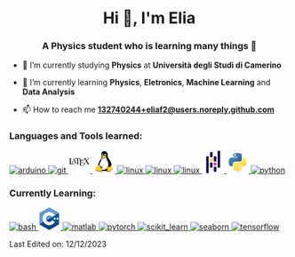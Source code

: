 <!-- ### Hi there 👋 -->

<!--
**eliaf2/eliaf2** is a ✨ _special_ ✨ repository because its `README.md` (this file) appears on your GitHub profile.

Here are some ideas to get you started:

- 🔭 I’m currently working on ...
- 🌱 I’m currently learning ...
- 👯 I’m looking to collaborate on ...
- 🤔 I’m looking for help with ...
- 💬 Ask me about ...
- 📫 How to reach me: ...
- 😄 Pronouns: ...
- ⚡ Fun fact: ...
-->

<!-- 
Copyright (C) 2023 Elia Falcioni

This file is licensed under a BSD 3-Clause.

You should have received a copy of the license along with this work. If not, see <https://opensource.org/licenses/BSD-3-Clause>.  

-->
<h1 align="center">Hi 👋, I'm Elia</h1>
<h3 align="center">A Physics student who is learning many things 🚀</h3>


- 🏫 I’m currently studying **Physics** at **Università degli Studi di Camerino**

<!-- - 🔭 I’m currently working on [Progetto](https://github.com/eliaf2/PySerialRNG) -->

- 🌱 I’m currently learning **Physics**, **Eletronics**, **Machine Learning** and **Data Analysis**

- 📫 How to reach me **132740244+eliaf2@users.noreply.github.com**


<h3 align="left">Languages and Tools learned:</h3>
<p align="left"> <a href="https://www.arduino.cc/" target="_blank" rel="noreferrer"> <img src="https://cdn.worldvectorlogo.com/logos/arduino-1.svg" alt="arduino" width="40" height="40"/> </a> 
<a href="https://git-scm.com/" target="_blank" rel="noreferrer"> <img src="https://www.vectorlogo.zone/logos/git-scm/git-scm-icon.svg" alt="git" width="40" height="40"/> </a>
<a href="https://it.wikipedia.org/wiki/LaTeX" target="_blank" rel="noreferrer"> <img src="LatexIcon.png" alt="latex" width="40" height="40"/> </a>
<a href="https://www.linux.org/" target="_blank" rel="noreferrer"> <img src="https://raw.githubusercontent.com/devicons/devicon/master/icons/linux/linux-original.svg" alt="linux" width="40" height="40"/> </a>
<a href="https://it.wikipedia.org/wiki/Markdown" target="_blank" rel="noreferrer"> <img src="https://upload.wikimedia.org/wikipedia/commons/thumb/4/48/Markdown-mark.svg/2560px-Markdown-mark.svg.png" alt="linux" width="40" height="40"/> </a>
<a href="https://matplotlib.org/" target="_blank" rel="noreferrer"> <img src="https://matplotlib.org/_static/images/documentation.svg" alt="linux" width="40" height="40"/> </a>
<a href="https://numpy.org/" target="_blank" rel="noreferrer"> <img src="https://numpy.org/images/logo.svg" alt="linux" width="40" height="40"/> </a>
<a href="https://pandas.pydata.org/" target="_blank" rel="noreferrer"> <img src="https://raw.githubusercontent.com/devicons/devicon/2ae2a900d2f041da66e950e4d48052658d850630/icons/pandas/pandas-original.svg" alt="pandas" width="40" height="40"/> </a> 
<a href="https://www.python.org" target="_blank" rel="noreferrer"> <img src="https://raw.githubusercontent.com/devicons/devicon/master/icons/python/python-original.svg" alt="python" width="40" height="40"/> </a> 
<a href="https://www.sympy.org/" target="_blank" rel="noreferrer"> <img src="https://www.sympy.org/static/images/logo.png" alt="python" width="40" height="40"/> </a> 

<h3 align="left">Currently Learning:</h3>
<p align="left"> </a> <a href="https://www.gnu.org/software/bash/" target="_blank" rel="noreferrer"> <img src="https://www.vectorlogo.zone/logos/gnu_bash/gnu_bash-icon.svg" alt="bash" width="40" height="40"/> </a> 
<a href="https://www.w3schools.com/cpp/" target="_blank" rel="noreferrer"> <img src="https://raw.githubusercontent.com/devicons/devicon/master/icons/cplusplus/cplusplus-original.svg" alt="cplusplus" width="40" height="40"/> </a>
<a href="https://www.mathworks.com/" target="_blank" rel="noreferrer"> <img src="https://upload.wikimedia.org/wikipedia/commons/2/21/Matlab_Logo.png" alt="matlab" width="40" height="40"/> </a>  
<a href="https://pytorch.org/" target="_blank" rel="noreferrer"> <img src="https://www.vectorlogo.zone/logos/pytorch/pytorch-icon.svg" alt="pytorch" width="40" height="40"/> </a> 
<a href="https://scikit-learn.org/" target="_blank" rel="noreferrer"> <img src="https://upload.wikimedia.org/wikipedia/commons/0/05/Scikit_learn_logo_small.svg" alt="scikit_learn" width="40" height="40"/> </a>
<a href="https://seaborn.pydata.org/" target="_blank" rel="noreferrer"> <img src="https://seaborn.pydata.org/_images/logo-mark-lightbg.svg" alt="seaborn" width="40" height="40"/> </a> 
<a href="https://www.tensorflow.org" target="_blank" rel="noreferrer"> <img src="https://www.vectorlogo.zone/logos/tensorflow/tensorflow-icon.svg" alt="tensorflow" width="40" height="40"/> </a> </p>

<!-- <p><img align="left" src="https://github-readme-stats.vercel.app/api/top-langs?username=eliaf2&show_icons=true&locale=en&layout=compact" alt="eliaf2" /></p> -->


<!-- <p>&nbsp;<img align="center" src="https://github-readme-stats.vercel.app/api?username=eliaf2&show_icons=true&locale=en" alt="eliaf2" /></p> -->

Last Edited on: 12/12/2023